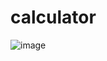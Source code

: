 # calculator
![image](https://user-images.githubusercontent.com/100987193/222915134-245fdf2f-bf7b-46fe-ad2e-6f61eacd96b7.png)
<!-- ![image]("C:\Users\Mohit Kumar\Pictures\Screenshots\Screenshot 2024-09-09 113734.png") -->